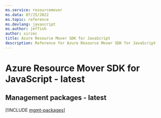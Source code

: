 ```yaml
---
ms.service: resourcemover
ms.data: 07/25/2022
ms.topic: reference
ms.devlang: javascript
ms.author: jeffish
author: xirzec
title: Azure Resource Mover SDK for JavaScript
description: Reference for Azure Resource Mover SDK for JavaScript
---
```

# Azure Resource Mover SDK for JavaScript - latest

## Management packages - latest
[!INCLUDE [mgmt-packages](resource-mover-mgmt-index.md)]